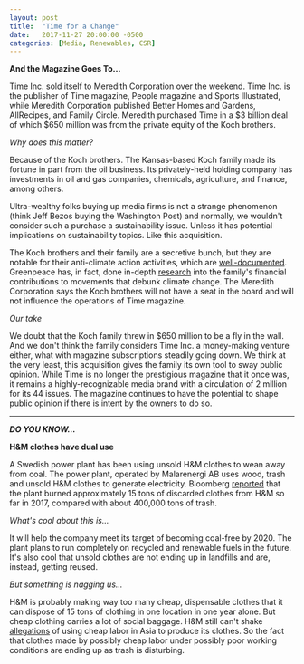 ```yaml
---
layout: post
title:  "Time for a Change"
date:   2017-11-27 20:00:00 -0500
categories: [Media, Renewables, CSR]
---
```


**And the Magazine Goes To...**

Time Inc. sold itself to Meredith Corporation over the weekend. Time Inc. is the publisher of Time magazine, People magazine and Sports Illustrated, while Meredith Corporation published Better Homes and Gardens, AllRecipes, and Family Circle. Meredith purchased Time in a $3 billion deal of which $650 million was from the private equity of the Koch brothers.

*Why does this matter?*

Because of the Koch brothers. The Kansas-based Koch family made its fortune in part from the oil business. Its privately-held holding company has investments in oil and gas companies, chemicals, agriculture, and finance, among others.

Ultra-wealthy folks buying up media firms is not a strange phenomenon (think Jeff Bezos buying the Washington Post) and normally, we wouldn't consider such a purchase a sustainability issue. Unless it has potential implications on sustainability topics. Like this acquisition.

The Koch brothers and their family are a secretive bunch, but they are notable for their anti-climate action activities, which are  [well-documented](https://www.scientificamerican.com/article/dark-money-funds-climate-change-denial-effort/). Greenpeace has, in fact, done in-depth  [research](http://www.greenpeace.org/usa/global-warming/climate-deniers/koch-industries/) into the family's financial contributions to movements that debunk climate change.  The Meredith Corporation says the Koch brothers will not have a seat in the board and will not influence the operations of Time magazine.

*Our take*

We doubt that the Koch family threw in $650 million to be a fly in the wall. And we don't think the family considers Time Inc. a money-making venture either, what with magazine subscriptions steadily going down. We think at the very least, this acquisition gives the family its own tool to sway public opinion. While Time is no longer the prestigious magazine that it once was, it remains a highly-recognizable media brand with a circulation of 2 million for its 44 issues. The magazine continues to have the potential to shape public opinion if there is intent by the owners to do so.


* * *

***DO YOU KNOW...***

**H&M clothes have dual use**

A Swedish power plant has been using unsold H&M clothes to wean away from coal. The power plant, operated by Malarenergi AB uses wood, trash and unsold H&M clothes to generate electricity. Bloomberg [reported](https://www.bloomberg.com/news/articles/2017-11-24/burning-h-m-rags-is-new-black-as-swedish-plant-ditches-coal) that the plant burned approximately 15 tons of discarded clothes from H&M so far in 2017, compared with about 400,000 tons of trash.

*What's cool about this is...*

It will help the company meet its target of becoming coal-free by 2020. The plant plans to run completely on recycled and renewable fuels in the future. It's also cool that unsold clothes are not ending up in landfills and are, instead, getting reused.

*But something is nagging us...*

H&M is probably making way too many cheap, dispensable clothes that it can dispose of 15 tons of clothing in one location in one year alone. But cheap clothing carries a lot of social baggage. H&M still can't shake [allegations](https://broadly.vice.com/en_us/article/bmw993/women-making-hm-clothes-factory-fired-pregnant) of using cheap labor in Asia to produce its clothes. So the fact that clothes made by possibly cheap labor under possibly poor working conditions are ending up as trash is disturbing.
